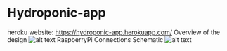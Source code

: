 # Hydroponic-app  
heroku website: https://hydroponic-app.herokuapp.com/
Overview of the design
![alt text](https://github.com/Spark864/Hydroponic-app/blob/main/OverViewOfDesign.png?raw=true)
RaspberryPi Connections Schematic
![alt text](https://github.com/Spark864/Hydroponic-app/blob/main/RaspberryPiConnectionSchematic.png?raw=true)
